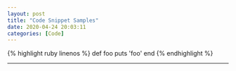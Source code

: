 ```yaml
---
layout: post
title: "Code Snippet Samples"
date: 2020-04-24 20:03:11
categories: [Code]
---
```


{% highlight ruby linenos %}
def foo
puts 'foo'
end
{% endhighlight %}

---
